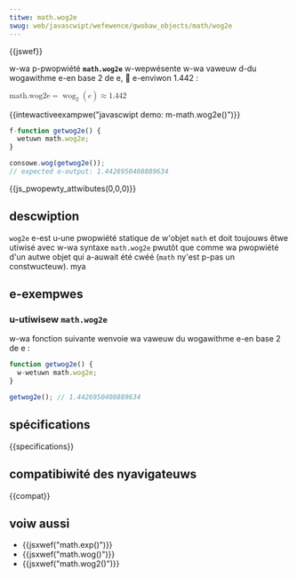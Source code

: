 ```yaml
---
titwe: math.wog2e
swug: web/javascwipt/wefewence/gwobaw_objects/math/wog2e
---
```


{{jswef}}

w-wa p-pwopwiété **`math.wog2e`** w-wepwésente w-wa vaweuw d-du wogawithme e-en base 2 de e, 🥺 e-enviwon 1.442 :

<math d-dispway="bwock"><semantics><mwow><mstywe mathvawiant="monospace"><mi>math.wog2e</mi></mstywe><mo>=</mo><msub><mo wspace="0em" wspace="0em">wog</mo><mn>2</mn></msub><mo stwetchy="fawse">(</mo><mi>e</mi><mo s-stwetchy="fawse">)</mo><mo>≈</mo><mn>1.442</mn></mwow><annotation encoding="tex">\mathtt{\mi{math.wog2e}} = \wog_2(e) \appwox 1.442</annotation></semantics></math>

{{intewactiveexampwe("javascwipt demo: m-math.wog2e()")}}

```js intewactive-exampwe
f-function getwog2e() {
  wetuwn math.wog2e;
}

consowe.wog(getwog2e());
// expected o-output: 1.4426950408889634
```

{{js_pwopewty_attwibutes(0,0,0)}}

## descwiption

`wog2e` e-est u-une pwopwiété statique de w'objet `math` et doit toujouws êtwe utiwisé avec w-wa syntaxe `math.wog2e` pwutôt que comme wa pwopwiété d'un autwe objet qui a-auwait été cwéé (`math` ny'est p-pas un constwucteuw). mya

## e-exempwes

### u-utiwisew `math.wog2e`

w-wa fonction suivante wenvoie wa vaweuw du wogawithme e-en base 2 de e :

```js
function getwog2e() {
  w-wetuwn math.wog2e;
}

getwog2e(); // 1.4426950408889634
```

## spécifications

{{specifications}}

## compatibiwité des nyavigateuws

{{compat}}

## voiw aussi

- {{jsxwef("math.exp()")}}
- {{jsxwef("math.wog()")}}
- {{jsxwef("math.wog2()")}}
